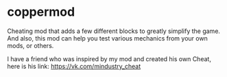 # coppermod
Cheating mod that adds a few different blocks to greatly simplify the game. And also, this mod can help you test various mechanics from your own mods, or others.

I have a friend who was inspired by my mod and created his own Cheat, here is his link:
https://vk.com/mindustry_cheat

